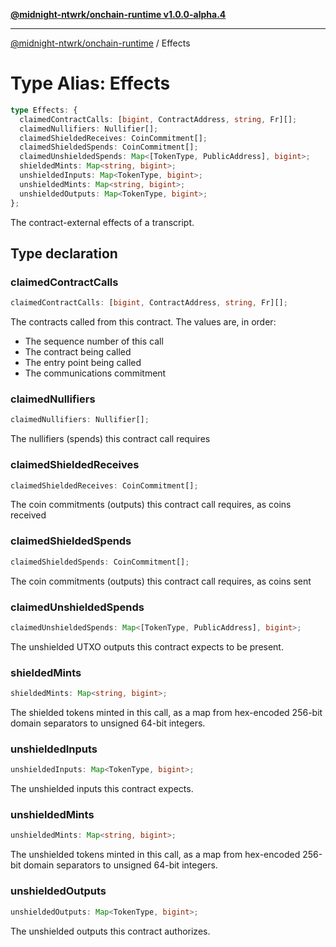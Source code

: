 [**@midnight-ntwrk/onchain-runtime v1.0.0-alpha.4**](../README.md)

***

[@midnight-ntwrk/onchain-runtime](../globals.md) / Effects

# Type Alias: Effects

```ts
type Effects: {
  claimedContractCalls: [bigint, ContractAddress, string, Fr][];
  claimedNullifiers: Nullifier[];
  claimedShieldedReceives: CoinCommitment[];
  claimedShieldedSpends: CoinCommitment[];
  claimedUnshieldedSpends: Map<[TokenType, PublicAddress], bigint>;
  shieldedMints: Map<string, bigint>;
  unshieldedInputs: Map<TokenType, bigint>;
  unshieldedMints: Map<string, bigint>;
  unshieldedOutputs: Map<TokenType, bigint>;
};
```

The contract-external effects of a transcript.

## Type declaration

### claimedContractCalls

```ts
claimedContractCalls: [bigint, ContractAddress, string, Fr][];
```

The contracts called from this contract. The values are, in order:

- The sequence number of this call
- The contract being called
- The entry point being called
- The communications commitment

### claimedNullifiers

```ts
claimedNullifiers: Nullifier[];
```

The nullifiers (spends) this contract call requires

### claimedShieldedReceives

```ts
claimedShieldedReceives: CoinCommitment[];
```

The coin commitments (outputs) this contract call requires, as coins
received

### claimedShieldedSpends

```ts
claimedShieldedSpends: CoinCommitment[];
```

The coin commitments (outputs) this contract call requires, as coins
sent

### claimedUnshieldedSpends

```ts
claimedUnshieldedSpends: Map<[TokenType, PublicAddress], bigint>;
```

The unshielded UTXO outputs this contract expects to be present.

### shieldedMints

```ts
shieldedMints: Map<string, bigint>;
```

The shielded tokens minted in this call, as a map from hex-encoded 256-bit domain
separators to unsigned 64-bit integers.

### unshieldedInputs

```ts
unshieldedInputs: Map<TokenType, bigint>;
```

The unshielded inputs this contract expects.

### unshieldedMints

```ts
unshieldedMints: Map<string, bigint>;
```

The unshielded tokens minted in this call, as a map from hex-encoded 256-bit domain
separators to unsigned 64-bit integers.

### unshieldedOutputs

```ts
unshieldedOutputs: Map<TokenType, bigint>;
```

The unshielded outputs this contract authorizes.
